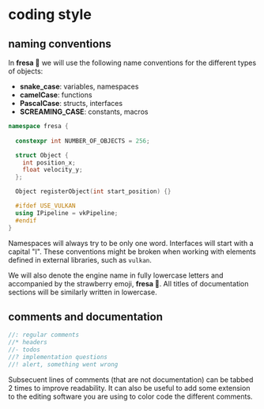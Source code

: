 # coding style

## naming conventions

In **fresa 🍓** we will use the following name conventions for the different types of objects:

- **snake_case**: variables, namespaces
- **camelCase**: functions
- **PascalCase**: structs, interfaces
- **SCREAMING_CASE**: constants, macros

```cpp
namespace fresa {
  
  constexpr int NUMBER_OF_OBJECTS = 256;

  struct Object {
    int position_x;
    float velocity_y;
  };

  Object registerObject(int start_position) {}

  #ifdef USE_VULKAN
  using IPipeline = vkPipeline;
  #endif
}
```

Namespaces will always try to be only one word. Interfaces will start with a capital "I". These conventions might be broken when working with elements defined in external libraries, such as `vulkan`.

We will also denote the engine name in fully lowercase letters and accompanied by the strawberry emoji, **fresa 🍓**. All titles of documentation sections will be similarly written in lowercase.

## comments and documentation

```cpp
//: regular comments
//* headers
//- todos
//? implementation questions
//! alert, something went wrong
```

Subsecuent lines of comments (that are not documentation) can be tabbed 2 times to improve readability. It can also be useful to add some extension to the editing software you are using to color code the different comments.